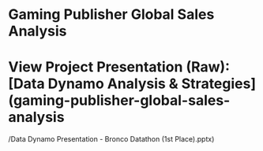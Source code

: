 # Gaming Publisher Global Sales Analysis

# View Project Presentation (Raw): [Data Dynamo Analysis & Strategies](gaming-publisher-global-sales-analysis
/Data Dynamo Presentation - Bronco Datathon (1st Place).pptx)
